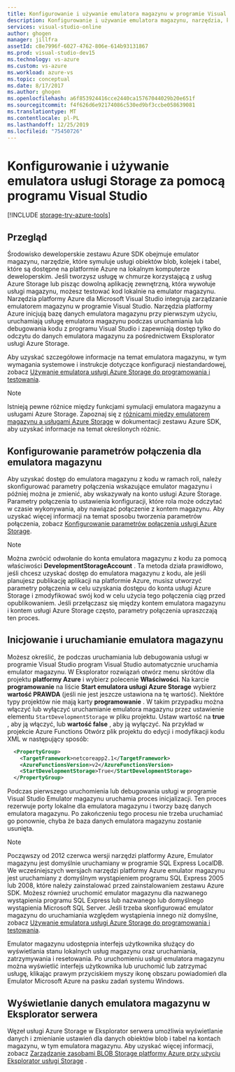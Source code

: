 ```yaml
---
title: Konfigurowanie i używanie emulatora magazynu w programie Visual Studio | Microsoft Docs
description: Konfigurowanie i używanie emulatora magazynu, narzędzia, które symuluje usługi obiektów blob, kolejek i tabel dostępne na platformie Azure na lokalnym komputerze deweloperskim.
services: visual-studio-online
author: ghogen
manager: jillfra
assetId: c8e7996f-6027-4762-806e-614b93131867
ms.prod: visual-studio-dev15
ms.technology: vs-azure
ms.custom: vs-azure
ms.workload: azure-vs
ms.topic: conceptual
ms.date: 8/17/2017
ms.author: ghogen
ms.openlocfilehash: a6f853924416cce2440ca15767044029b20e651f
ms.sourcegitcommit: f4f626d6e92174086c530ed9bf3ccbe058639081
ms.translationtype: MT
ms.contentlocale: pl-PL
ms.lasthandoff: 12/25/2019
ms.locfileid: "75450726"
---
```

# <a name="configuring-and-using-the-storage-emulator-with-visual-studio"></a>Konfigurowanie i używanie emulatora usługi Storage za pomocą programu Visual Studio

[!INCLUDE [storage-try-azure-tools](../includes/storage-try-azure-tools.md)]

## <a name="overview"></a>Przegląd

Środowisko deweloperskie zestawu Azure SDK obejmuje emulator magazynu, narzędzie, które symuluje usługi obiektów blob, kolejek i tabel, które są dostępne na platformie Azure na lokalnym komputerze deweloperskim. Jeśli tworzysz usługę w chmurze korzystającą z usług Azure Storage lub pisząc dowolną aplikację zewnętrzną, która wywołuje usługi magazynu, możesz testować kod lokalnie na emulator magazynu. Narzędzia platformy Azure dla Microsoft Visual Studio integrują zarządzanie emulatorem magazynu w programie Visual Studio. Narzędzia platformy Azure inicjują bazę danych emulatora magazynu przy pierwszym użyciu, uruchamiają usługę emulatora magazynu podczas uruchamiania lub debugowania kodu z programu Visual Studio i zapewniają dostęp tylko do odczytu do danych emulatora magazynu za pośrednictwem Eksplorator usługi Azure Storage.

Aby uzyskać szczegółowe informacje na temat emulatora magazynu, w tym wymagania systemowe i instrukcje dotyczące konfiguracji niestandardowej, zobacz [Używanie emulatora usługi Azure Storage do programowania i testowania](storage/common/storage-use-emulator.md).

> [!NOTE]
> Istnieją pewne różnice między funkcjami symulacji emulatora magazynu a usługami Azure Storage. Zapoznaj się z [różnicami między emulatorem magazynu a usługami Azure Storage](storage/common/storage-use-emulator.md) w dokumentacji zestawu Azure SDK, aby uzyskać informacje na temat określonych różnic.

## <a name="configuring-a-connection-string-for-the-storage-emulator"></a>Konfigurowanie parametrów połączenia dla emulatora magazynu

Aby uzyskać dostęp do emulatora magazynu z kodu w ramach roli, należy skonfigurować parametry połączenia wskazujące emulator magazynu i później można je zmienić, aby wskazywały na konto usługi Azure Storage. Parametry połączenia to ustawienia konfiguracji, które rola może odczytać w czasie wykonywania, aby nawiązać połączenie z kontem magazynu. Aby uzyskać więcej informacji na temat sposobu tworzenia parametrów połączenia, zobacz [Konfigurowanie parametrów połączenia usługi Azure Storage](/azure/storage/common/storage-configure-connection-string).

> [!NOTE]
> Można zwrócić odwołanie do konta emulatora magazynu z kodu za pomocą właściwości **DevelopmentStorageAccount** . Ta metoda działa prawidłowo, jeśli chcesz uzyskać dostęp do emulatora magazynu z kodu, ale jeśli planujesz publikację aplikacji na platformie Azure, musisz utworzyć parametry połączenia w celu uzyskania dostępu do konta usługi Azure Storage i zmodyfikować swój kod w celu użycia tego połączenia ciąg przed opublikowaniem. Jeśli przełączasz się między kontem emulatora magazynu i kontem usługi Azure Storage często, parametry połączenia upraszczają ten proces.

## <a name="initializing-and-running-the-storage-emulator"></a>Inicjowanie i uruchamianie emulatora magazynu

Możesz określić, że podczas uruchamiania lub debugowania usługi w programie Visual Studio program Visual Studio automatycznie uruchamia emulator magazynu. W Eksplorator rozwiązań otwórz menu skrótów dla projektu **platformy Azure** i wybierz polecenie **Właściwości**. Na karcie **programowanie** na liście **Start emulatora usługi Azure Storage** wybierz **wartość PRAWDA** (jeśli nie jest jeszcze ustawiona na tę wartość).  Niektóre typy projektów nie mają karty **programowanie** . W takim przypadku można włączyć lub wyłączyć uruchamianie emulatora magazynu przez ustawienie elementu `StartDevelopmentStorage` w pliku projektu. Ustaw wartość na **true** , aby ją włączyć, lub **wartość false** , aby ją wyłączyć.  Na przykład w projekcie Azure Functions Otwórz plik projektu do edycji i modyfikacji kodu XML w następujący sposób:

```xml
  <PropertyGroup>
    <TargetFramework>netcoreapp2.1</TargetFramework>
    <AzureFunctionsVersion>v2</AzureFunctionsVersion>
    <StartDevelopmentStorage>True</StartDevelopmentStorage>
  </PropertyGroup>
```

Podczas pierwszego uruchomienia lub debugowania usługi w programie Visual Studio Emulator magazynu uruchamia proces inicjalizacji. Ten proces rezerwuje porty lokalne dla emulatora magazynu i tworzy bazę danych emulatora magazynu. Po zakończeniu tego procesu nie trzeba uruchamiać go ponownie, chyba że baza danych emulatora magazynu zostanie usunięta.

> [!NOTE]
> Począwszy od 2012 czerwca wersji narzędzi platformy Azure, Emulator magazynu jest domyślnie uruchamiany w programie SQL Express LocalDB. We wcześniejszych wersjach narzędzi platformy Azure emulator magazynu jest uruchamiany z domyślnym wystąpieniem programu SQL Express 2005 lub 2008, które należy zainstalować przed zainstalowaniem zestawu Azure SDK. Możesz również uruchomić emulator magazynu dla nazwanego wystąpienia programu SQL Express lub nazwanego lub domyślnego wystąpienia Microsoft SQL Server. Jeśli trzeba skonfigurować emulator magazynu do uruchamiania względem wystąpienia innego niż domyślne, zobacz [Używanie emulatora usługi Azure Storage do programowania i testowania](storage/common/storage-use-emulator.md).

Emulator magazynu udostępnia interfejs użytkownika służący do wyświetlania stanu lokalnych usług magazynu oraz uruchamiania, zatrzymywania i resetowania. Po uruchomieniu usługi emulatora magazynu można wyświetlić interfejs użytkownika lub uruchomić lub zatrzymać usługę, klikając prawym przyciskiem myszy ikonę obszaru powiadomień dla Emulator Microsoft Azure na pasku zadań systemu Windows.

## <a name="viewing-storage-emulator-data-in-server-explorer"></a>Wyświetlanie danych emulatora magazynu w Eksplorator serwera

Węzeł usługi Azure Storage w Eksplorator serwera umożliwia wyświetlanie danych i zmienianie ustawień dla danych obiektów blob i tabel na kontach magazynu, w tym emulatora magazynu. Aby uzyskać więcej informacji, zobacz [Zarządzanie zasobami BLOB Storage platformy Azure przy użyciu Eksplorator usługi Storage](https://docs.microsoft.com/azure/vs-azure-tools-storage-explorer-blobs) .

